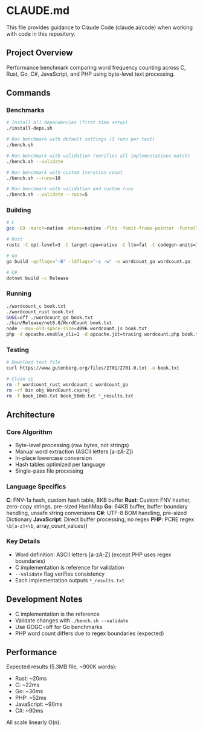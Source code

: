 # CLAUDE.md

This file provides guidance to Claude Code (claude.ai/code) when working with code in this repository.

## Project Overview

Performance benchmark comparing word frequency counting across C, Rust, Go, C#, JavaScript, and PHP using byte-level text processing.

## Commands

### Benchmarks
```bash
# Install all dependencies (first time setup)
./install-deps.sh

# Run benchmark with default settings (3 runs per test)
./bench.sh

# Run benchmark with validation (verifies all implementations match)
./bench.sh --validate

# Run benchmark with custom iteration count
./bench.sh --runs=10

# Run benchmark with validation and custom runs
./bench.sh --validate --runs=5
```

### Building
```bash
# C
gcc -O3 -march=native -mtune=native -flto -fomit-frame-pointer -funroll-loops wordcount.c -o wordcount_c

# Rust
rustc -C opt-level=3 -C target-cpu=native -C lto=fat -C codegen-units=1 wordcount.rs -o wordcount_rust

# Go
go build -gcflags="-B" -ldflags="-s -w" -o wordcount_go wordcount.go

# C#
dotnet build -c Release
```

### Running
```bash
./wordcount_c book.txt
./wordcount_rust book.txt
GOGC=off ./wordcount_go book.txt
./bin/Release/net8.0/WordCount book.txt
node --max-old-space-size=4096 wordcount.js book.txt
php -d opcache.enable_cli=1 -d opcache.jit=tracing wordcount.php book.txt
```

### Testing
```bash
# Download test file
curl https://www.gutenberg.org/files/2701/2701-0.txt -o book.txt

# Clean up
rm -f wordcount_rust wordcount_c wordcount_go
rm -rf bin obj WordCount.csproj
rm -f book_10mb.txt book_50mb.txt *_results.txt
```

## Architecture

### Core Algorithm
- Byte-level processing (raw bytes, not strings)
- Manual word extraction (ASCII letters [a-zA-Z])
- In-place lowercase conversion
- Hash tables optimized per language
- Single-pass file processing

### Language Specifics

**C**: FNV-1a hash, custom hash table, 8KB buffer
**Rust**: Custom FNV hasher, zero-copy strings, pre-sized HashMap
**Go**: 64KB buffer, buffer boundary handling, unsafe string conversions
**C#**: UTF-8 BOM handling, pre-sized Dictionary
**JavaScript**: Direct buffer processing, no regex
**PHP**: PCRE regex `\b[a-z]+\b`, array_count_values()

### Key Details

- Word definition: ASCII letters [a-zA-Z] (except PHP uses regex boundaries)
- C implementation is reference for validation
- `--validate` flag verifies consistency
- Each implementation outputs `*_results.txt`

## Development Notes

- C implementation is the reference
- Validate changes with `./bench.sh --validate`
- Use GOGC=off for Go benchmarks
- PHP word count differs due to regex boundaries (expected)

## Performance

Expected results (5.3MB file, ~900K words):
- Rust: ~20ms
- C: ~22ms  
- Go: ~30ms
- PHP: ~52ms
- JavaScript: ~90ms
- C#: ~90ms

All scale linearly O(n).